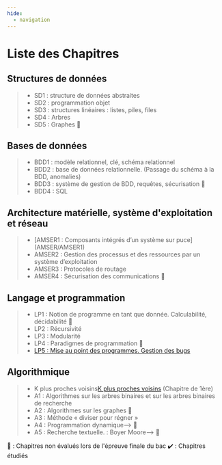 ```yaml
---
hide:
  - navigation
---
```


# **Liste des Chapitres** 

## Structures de données
> -  SD1 : structure de données abstraites<!--[SD1 : structure de données abstraites](SD/SD1/) -->  
> -  SD2 : programmation objet<!--[SD2 : programmation objet](SD/SD2/)-->  
> -  SD3 : structures linéaires : listes, piles, files<!--[SD3 : structures linéaires : listes, piles, files](SD/SD3/)-->  
> -  SD4 : Arbres<!--[SD4 : Arbres](SD/SD4/)-->  
> -  SD5 : Graphes<!--[SD5 : Graphes](SD/SD5/)--> 🐌

## Bases de données
> -  BDD1 : modèle relationnel, clé, schéma relationnel<!--[BDD1 : modèle relationnel, clé, schéma relationnel](BDD/BDD1/)-->
> -  BDD2 : base de données relationnelle. (Passage du schéma à la BDD, anomalies)<!--[BDD2 : base de données relationnelle. (Passage du schéma à la BDD, anomalies)](BDD/BDD2/)-->
> -  BDD3 : système de gestion de BDD, requêtes, sécurisation<!--[BDD3 : système de gestion de BDD, requêtes, sécurisation](BDD/BDD2/)--> 🐌  
> -  BDD4 : SQL<!--[BDD4 : SQL](BDD/BDD4)-->

## Architecture matérielle, système d'exploitation et réseau
 > -  <!--AMSER1 : Composants intégrés d’un système sur puce-->[AMSER1 : Composants intégrés d’un système sur puce](AMSER/AMSER1)   
> -  AMSER2 : Gestion des processus et des ressources par un système d’exploitation<!--[AMSER2 : Gestion des processus et des ressources par un système d’exploitation](AMSER/AMSER2)-->  
> -  AMSER3 : Protocoles de routage<!--[AMSER3 : Protocoles de routage](AMSER/AMSER3)-->
> -  AMSER4 : Sécurisation des communications<!--[AMSER4 : Sécurisation des communications](AMSER/AMSER4)--> 🐌

## Langage et programmation
> -  LP1 : Notion de programme en tant que donnée. Calculabilité, décidabilité 🐌  
> -  LP2 : Récursivité<!--[LP2 : Récursivité](LP/LP2)-->  
> -  LP3 : Modularité<!--[LP3 : Modularité ](LP/LP3)-->
> -  LP4 : Paradigmes de programmation 🐌  
> -  [LP5 : Mise au point des programmes. Gestion des bugs](LP/LP5/)


## Algorithmique
> -  K plus proches voisins[K plus proches voisins](A/13/) (Chapitre de 1ère)
> -  A1 : Algorithmes sur les arbres binaires et sur les arbres binaires de recherche<!--[A1 : Algorithmes sur les arbres binaires et sur les arbres binaires de recherche](A/A1/)-->  
> -  A2 : Algorithmes sur les graphes<!--[A2 : Algorithmes sur les graphes](A/A2/)--> 🐌  
> -  A3 : Méthode « diviser pour régner »<!--[A3 : Méthode « diviser pour régner »](A/A3/)-->   
> - A4 : Programmation dynamique--> 🐌  
> - A5 : Recherche textuelle. : Boyer Moore--> 🐌

🐌 : Chapitres non évalués lors de l'épreuve finale du bac
✔️ : Chapitres étudiés